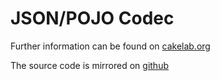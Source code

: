 # JSON/POJO Codec


Further information can be found on [cakelab.org](http://homac.cakelab.org/projects/org.cakelab.json/index.html)

The source code is mirrored on [github](https://github.com/homacs/org.cakelab.json)
